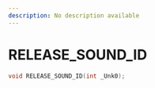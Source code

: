 ```yaml
---
description: No description available 
---
```


# RELEASE_SOUND_ID

```cpp
void RELEASE_SOUND_ID(int _Unk0);
```